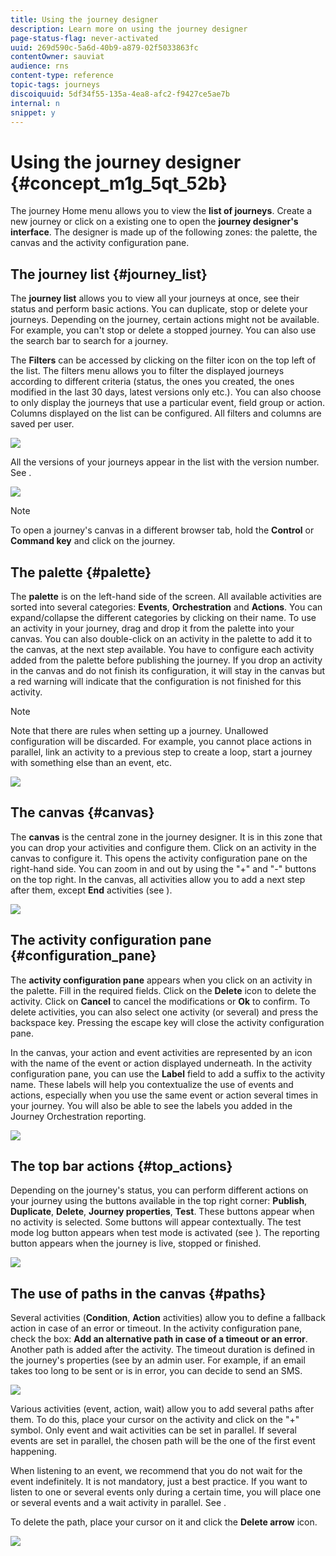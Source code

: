 ```yaml
---
title: Using the journey designer
description: Learn more on using the journey designer
page-status-flag: never-activated
uuid: 269d590c-5a6d-40b9-a879-02f5033863fc
contentOwner: sauviat
audience: rns
content-type: reference
topic-tags: journeys
discoiquuid: 5df34f55-135a-4ea8-afc2-f9427ce5ae7b
internal: n
snippet: y
---
```


# Using the journey designer {#concept_m1g_5qt_52b}

The journey Home menu allows you to view the **list of journeys**. Create a new journey or click on a existing one to open the **journey designer's interface**. The designer is made up of the following zones: the palette, the canvas and the activity configuration pane.

## The journey list {#journey_list}

The **journey list** allows you to view all your journeys at once, see their status and perform basic actions. You can duplicate, stop or delete your journeys. Depending on the journey, certain actions might not be available. For example, you can't stop or delete a stopped journey. You can also use the search bar to search for a journey.

The **Filters** can be accessed by clicking on the filter icon on the top left of the list. The filters menu allows you to filter the displayed journeys according to different criteria (status, the ones you created, the ones modified in the last 30 days, latest versions only etc.). You can also choose to only display the journeys that use a particular event, field group or action. Columns displayed on the list can be configured. All filters and columns are saved per user.

![](../assets/journey74.png)

All the versions of your journeys appear in the list with the version number. See [](../building-journeys/journeyversions.md).

![](../assets/journey37.png)

>[!NOTE]
>
>To open a journey's canvas in a different browser tab, hold the **Control** or **Command key** and click on the journey.

## The palette {#palette}

The **palette** is on the left-hand side of the screen. All available activities are sorted into several categories: **Events**, **Orchestration** and **Actions**. You can expand/collapse the different categories by clicking on their name. To use an activity in your journey, drag and drop it from the palette into your canvas. You can also double-click on an activity in the palette to add it to the canvas, at the next step available. You have to configure each activity added from the palette before publishing the journey. If you drop an activity in the canvas and do not finish its configuration, it will stay in the canvas but a red warning will indicate that the configuration is not finished for this activity.

>[!NOTE]
>
>Note that there are rules when setting up a journey. Unallowed configuration will be discarded. For example, you cannot place actions in parallel, link an activity to a previous step to create a loop, start a journey with something else than an event, etc.

 ![](../assets/journey38.png)

## The canvas {#canvas}

The **canvas** is the central zone in the journey designer. It is in this zone that you can drop your activities and configure them. Click on an activity in the canvas to configure it. This opens the activity configuration pane on the right-hand side. You can zoom in and out by using the "+" and "-" buttons on the top right. In the canvas, all activities allow you to add a next step after them, except **End** activities (see [](../building-journeys/end.md)). 

 ![](../assets/journey39.png)

## The activity configuration pane {#configuration_pane}

The **activity configuration pane** appears when you click on an activity in the palette. Fill in the required fields. Click on the **Delete** icon to delete the activity. Click on **Cancel** to cancel the modifications or **Ok** to confirm. To delete activities, you can also select one activity (or several) and press the backspace key. Pressing the escape key will close the activity configuration pane.

In the canvas, your action and event activities are represented by an icon with the name of the event or action displayed underneath. In the activity configuration pane, you can use the **Label** field to add a suffix to the activity name. These labels will help you contextualize the use of events and actions, especially when you use the same event or action several times in your journey. You will also be able to see the labels you added in the Journey Orchestration reporting.

 ![](../assets/journey59bis.png)

## The top bar actions {#top_actions}

Depending on the journey's status, you can perform different actions on your journey using the buttons available in the top right corner: **Publish**, **Duplicate**, **Delete**, **Journey properties**, **Test**. These buttons appear when no activity is selected. Some buttons will appear contextually. The test mode log button appears when test mode is activated (see [](../building-journeys/journeytesting.md)). The reporting button appears when the journey is live, stopped or finished.

 ![](../assets/journey41.png)

## The use of paths in the canvas {#paths}

Several activities (**Condition**, **Action** activities) allow you to define a fallback action in case of an error or timeout. In the activity configuration pane, check the box: **Add an alternative path in case of a timeout or an error**. Another path is added after the activity. The timeout duration is defined in the journey's properties (see [](../building-journeys/journeyproperty.md) by an admin user. For example, if an email takes too long to be sent or is in error, you can decide to send an SMS.

 ![](../assets/journey42.png)

Various activities (event, action, wait) allow you to add several paths after them. To do this, place your cursor on the activity and click on the "+" symbol. Only event and wait activities can be set in parallel. If several events are set in parallel, the chosen path will be the one of the first event happening. 

When listening to an event, we recommend that you do not wait for the event indefinitely. It is not mandatory, just a best practice. If you want to listen to one or several events only during a certain time, you will place one or several events and a wait activity in parallel. See [](../building-journeys/journeyevent.md#section_vxv_h25_pgb).

To delete the path, place your cursor on it and click the **Delete arrow** icon.

 ![](../assets/journey42ter.png)
